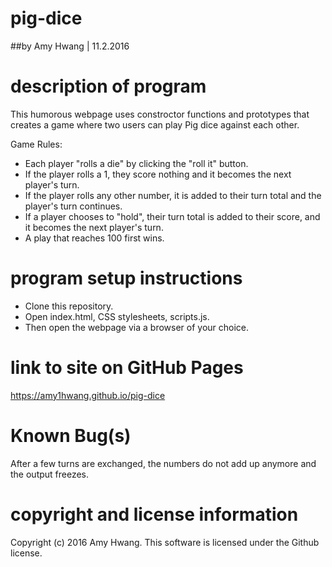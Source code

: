 # pig-dice
##by Amy Hwang | 11.2.2016

# description of program
This humorous webpage uses constroctor functions and prototypes that creates a game where two users can play Pig dice against each other.

Game Rules:
* Each player "rolls a die" by clicking the "roll it" button. 
* If the player rolls a 1, they score nothing and it becomes the next player's turn.
* If the player rolls any other number, it is added to their turn total and the player's turn continues.
* If a player chooses to "hold", their turn total is added to their score, and it becomes the next player's turn.
* A play that reaches 100 first wins.

# program setup instructions
* Clone this repository.
* Open index.html, CSS stylesheets, scripts.js.
* Then open the webpage via a browser of your choice.

# link to site on GitHub Pages
https://amy1hwang.github.io/pig-dice

# Known Bug(s)
After a few turns are exchanged, the numbers do not add up anymore and the output freezes.

# copyright and license information
Copyright (c) 2016 Amy Hwang. This software is licensed under the Github license.
